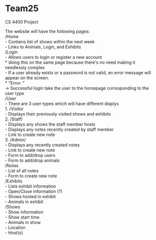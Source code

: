# Team25
CS 4400 Project


The website will have the following pages:  
  /Home  
    - Contains list of shows within the next week  
    - Links to Animals, Login, and Exhibits  
  /Login  
    - Allows users to login or register a new account  
      * doing this on the same page because there's no need making it needlessly complex  
    - If a user already exists or a password is not valid, an error message will appear on the screen.  
      * "Error: <errors>"  
    -> Successful login take the user to the homepage corresponding to the user type  
  /User  
    - There are 3 user types which will have different displys  
      1. /Visitor  
        - Displays their previously visited shows and exhibits  
      2. /Staff/  
        - Displays any shows the staff member hosts  
        - Displays any notes recently created by staff member  
        - Link to create new note  
      3. /Admin/  
        - Displays any recently created notes  
        - Link to create new note  
        - Form to add/drop users  
        - Form to add/drop animals  
  /Notes  
    - List of all notes  
    - Form to create new note  
  /Exhibits  
    - Lists exhibit information  
      - Open/Close information (?)  
      - Shows hosted in exhibit  
      - Animals in exhibit  
  /Shows  
    - Show information  
      - Show start time  
      - Animals in show  
      - Location  
      - Host(s)  
